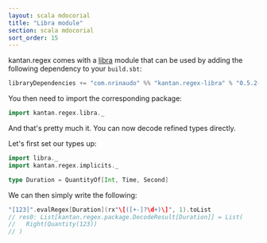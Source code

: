 ```yaml
---
layout: scala mdocorial
title: "Libra module"
section: scala mdocorial
sort_order: 15
---
```


kantan.regex comes with a [libra](https://github.com/to-ithaca/libra) module that can be used
by adding the following dependency to your `build.sbt`:

```scala
libraryDependencies += "com.nrinaudo" %% "kantan.regex-libra" % "0.5.2-SNAPSHOT"
```

You then need to import the corresponding package:

```scala
import kantan.regex.libra._
```

And that's pretty much it. You can now decode refined types directly.

Let's first set our types up:

```scala
import libra._
import kantan.regex.implicits._

type Duration = QuantityOf[Int, Time, Second]
```

We can then simply write the following:

```scala
"[123]".evalRegex[Duration](rx"\[([+-]?\d+)\]", 1).toList
// res0: List[kantan.regex.package.DecodeResult[Duration]] = List(
//   Right(Quantity(123))
// )
```

